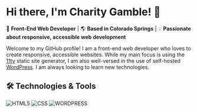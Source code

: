 # Hi there, I'm Charity Gamble! 👋

🚀 **Front-End Web Developer** | 🌎 **Based in Colorado Springs** | 💡 **Passionate about responsive, accessible web development**

Welcome to my GitHub profile! I am a front-end web developer who loves to create responsive, accessible websites. While my main focus is using the [11ty](https://11ty.dev) static site generator, I am also well-versed in the use of self-hosted [WordPress](https://wordpress.org). I am always looking to learn new technologies.

## 🛠️ **Technologies & Tools**
![HTML5](https://img.shields.io/badge/HTML-5-E34F26?style=flat-square&logo=html5&logoColor=white)
![CSS](https://img.shields.io/badge/CSS-663399?style=flat-square&logo=css&logoColor=white)
![WORDPRESS](https://img.shields.io/badge/WordPress-21759B?style=flat-square&logo=wordpress&logoColor=white)
<!--
**charitygamble/charitygamble** is a ✨ _special_ ✨ repository because its `README.md` (this file) appears on your GitHub profile.

Here are some ideas to get you started:

- 🔭 I’m currently working on ...
- 🌱 I’m currently learning ...
- 👯 I’m looking to collaborate on ...
- 🤔 I’m looking for help with ...
- 💬 Ask me about ...
- 📫 How to reach me: ...
- 😄 Pronouns: ...
- ⚡ Fun fact: ...
-->
